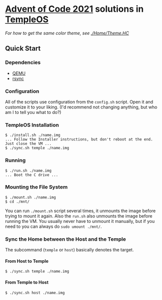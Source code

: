 # [Advent of Code 2021](https://adventofcode.com/) solutions in [TempleOS](https://templeos.org/)

*For how to get the same color theme, see [./Home/Theme.HC](./Home/Theme.HC)*

## Quick Start

### Dependencies

- [QEMU](https://www.qemu.org/)
- [rsync](https://rsync.samba.org/)

### Configuration

All of the scripts use configuration from the `config.sh` script. Open it and customize it to your liking. (I'd recommend not changing anything, but who am I to tell you what to do?)

### TempleOS Installation

```console
$ ./install.sh ./name.img
... Follow the Installer instructions, but don't reboot at the end. Just close the VM ...
$ ./sync.sh temple ./name.img
```

### Running

```console
$ ./run.sh ./name.img
... Boot the C drive ...
```

### Mounting the File System

```console
$ ./mount.sh ./name.img
$ cd ./mnt/
```

You can run `./mount.sh` script several times, it unmounts the image before trying to mount it again. Also the `run.sh` also unmounts the image before running the VM. You usually never have to unmount it manually, but if you need to you can always do `sudo umount ./mnt/`.

### Sync the Home between the Host and the Temple

The subcommand (`temple` or `host`) basically denotes the target.

#### From Host to Temple

```console
$ ./sync.sh temple ./name.img
```

#### From Temple to Host

```console
$ ./sync.sh host ./name.img
```
